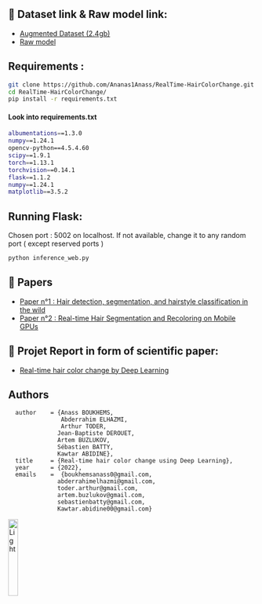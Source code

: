 ## 🔗 Dataset link & Raw model link:
- [ Augmented Dataset (2.4gb)]( https://bordeauxinpfr-my.sharepoint.com/personal/abderrahim_elhazmi_bordeaux-inp_fr/_layouts/15/onedrive.aspx?id=%2Fpersonal%2Fabderrahim%5Felhazmi%5Fbordeaux%2Dinp%5Ffr%2FDocuments%2FPROJECTS%2FPROECT%2F512x512%2BFIGARO%5FAugmented%2Erar&parent=%2Fpersonal%2Fabderrahim%5Felhazmi%5Fbordeaux%2Dinp%5Ffr%2FDocuments%2FPROJECTS%2FPROECT&ga=1
 "Augmented Dataset (2.4gb)")
 - [ Raw model ](  https://bordeauxinpfr-my.sharepoint.com/:u:/g/personal/anass_boukhems_bordeaux-inp_fr/Eec3ilshFFFBg2T_ZYQGXAEBRB34qo93kJk9gwuYZyKQ_A?e=WlhN23
 "Location : model_checkpoints/97acc_raw")

## Requirements : 

```bash
git clone https://github.com/Ananas1Anass/RealTime-HairColorChange.git
cd RealTime-HairColorChange/
pip install -r requirements.txt
```
#### Look into requirements.txt
```bash
albumentations==1.3.0
numpy==1.24.1
opencv-python==4.5.4.60
scipy==1.9.1
torch==1.13.1
torchvision==0.14.1
flask==1.1.2
numpy==1.24.1
matplotlib==3.5.2
```

## Running Flask:
Chosen port : 5002 on localhost. If not available, change it to any random port ( except reserved ports ) 
```bash
python inference_web.py
```

## 🔗 Papers
- [ Paper n°1 : Hair detection, segmentation, and hairstyle classification in the wild](https://doi.org/10.1016/j.imavis.2018.02.001 "Hair detection, segmentation, and hairstyle classification in the wild")
- [ Paper n°2 : Real-time Hair Segmentation and Recoloring on Mobile GPUs]( 	
https://doi.org/10.48550/arXiv.1907.06740 "Real-time Hair Segmentation and Recoloring on Mobile GPUs")
## 🔗 Projet Report in form of scientific paper:
- [ Real-time hair color change by Deep Learning](https://bordeauxinpfr-my.sharepoint.com/:b:/g/personal/anass_boukhems_bordeaux-inp_fr/EYeOgfHMKOFOjFKhHTBI8H4BUiAwGGal-17vZUTdYhSL6w?e=I1PWWT
 "Real-time hair color change by Deep Learning")

## Authors
```
  author    = {Anass BOUKHEMS,
               Abderrahim ELHAZMI,
               Arthur TODER,
              Jean-Baptiste DEROUET,
              Artem BUZLUKOV,
              Sébastien BATTY,
              Kawtar ABIDINE},
  title     = {Real-time hair color change using Deep Learning},
  year      = {2022},
  emails    =  {boukhemsanass0@gmail.com,
              abderrahimelhazmi@gmail.com,
              toder.arthur@gmail.com,
              artem.buzlukov@gmail.com,
              sebastienbatty@gmail.com,
              Kawtar.abidine00@gmail.com}
```
<p align="left">
  <img alt="Light" src=".WebServer_Flask/templates/enseirb_logo.png" width="20%">
 </p>
